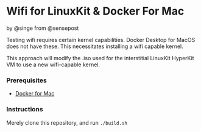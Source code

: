 Wifi for LinuxKit & Docker For Mac
==================================
by @singe from @sensepost

Testing wifi requires certain kernel capabilities. Docker Desktop for MacOS does not have these. This necessitates installing a wifi capable kernel. 

This approach will modify the .iso used for the interstitial LinuxKit HyperKit VM to use a new wifi-capable kernel.

### Prerequisites

* [Docker for Mac](https://www.docker.com/docker-mac)

### Instructions

Merely clone this repository, and run `./build.sh`
